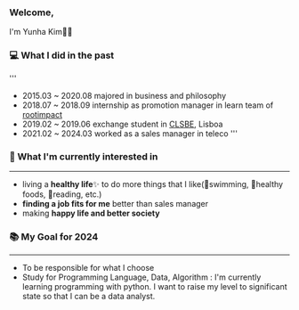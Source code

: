 ### Welcome,
I'm Yunha Kim🙋‍♀️

### 💻 What I did in the past
'''
- 2015.03 ~ 2020.08 majored in business and philosophy
- 2018.07 ~ 2018.09 internship as promotion manager in learn team of [rootimpact](https://rootimpact.org/)
- 2019.02 ~ 2019.06 exchange student in [CLSBE](https://clsbe.lisboa.ucp.pt/), Lisboa
- 2021.02 ~ 2024.03 worked as a sales manager in teleco
'''

### 🎁 What I'm currently interested in
---
- living a **healthy life**✨ to do more things that I like(🤿swimming, 🥗healthy foods, 📕reading, etc.)
- **finding a job fits for me** better than sales manager
- making **happy life and better society**

### 📚 My Goal for 2024
---
- To be responsible for what I choose
- Study for Programming Language, Data, Algorithm
: I'm currently learning programming with python. I want to raise my level to significant state so that I can be a data analyst.
